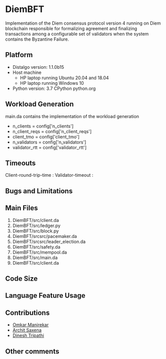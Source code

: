 # DiemBFT #

Implementation of the Diem consensus protocol version 4 running on Diem blockchain responsible for formalizing agreement and finalizing transactions among a configurable set of validators when the system contains the Byzantine Failure.

## Platform
- Distalgo version: 1.1.0b15 
- Host machine
    - HP laptop running Ubuntu 20.04 and 18.04
    - HP laptop running Windows 10
- Python version: 3.7 CPython python.org 

## Workload Generation
main.da contains the implementation of the workload generation
- n_clients = config['n_clients']
- n_client_reqs = config['n_client_reqs']
- client_tmo = config['client_tmo']
- n_validators = config['n_validators']
- validator_rtt = config['validator_rtt']



## Timeouts
Client-round-trip-time : 
Validator-timeout : 

## Bugs and Limitations

## Main Files
1. DiemBFT/src/client.da
2. DiemBFT/src/ledger.py
3. DiemBFT/src/block.py
4. DiemBFT/srcsrc/pacemaker.da
5. DiemBFT/srcsrc/leader_election.da
6. DiemBFT/src/safety.da 
7. DiemBFT/src/mempool.da
8. DiemBFT/src/main.da
9. DiemBFT/src/client.da

## Code Size

## Language Feature Usage

## Contributions
* [Omkar Manjrekar](https://github.com/manjrekarom)
* [Archit Saxena](https://github.com/imarchit123)
* [Dinesh Tripathi](https://github.com/ditriparthi)

## Other comments
